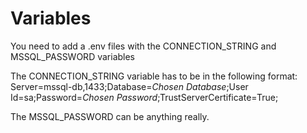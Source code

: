 # Variables
You need to add a .env files with the CONNECTION_STRING and MSSQL_PASSWORD variables

The CONNECTION_STRING variable has to be in the following format:
Server=mssql-db,1433;Database=_Chosen Database_;User Id=sa;Password=_Chosen Password_;TrustServerCertificate=True;

The MSSQL_PASSWORD can be anything really.